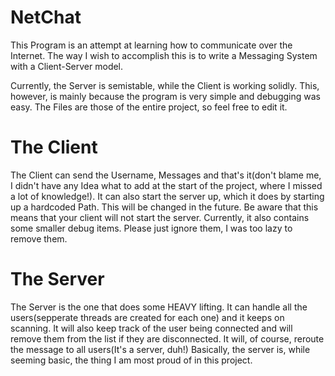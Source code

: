 # NetChat
This Program is an attempt at learning how to communicate over the Internet. The way I wish to accomplish this is to write a Messaging System with a Client-Server model.

Currently, the Server is semistable, while the Client is working solidly. This, however, is mainly because the program is very simple and debugging was easy.
The Files are those of the entire project, so feel free to edit it.

# The Client
The Client can send the Username, Messages and that's it(don't blame me, I didn't have any Idea what to add at the start of the project, where I missed a lot of knowledge!).
It can also start the server up, which it does by starting up a hardcoded Path. This will be changed in the future. Be aware that this means that your client will not start the server.
Currently, it also contains some smaller debug items. Please just ignore them, I was too lazy to remove them.

# The Server
The Server is the one that does some HEAVY lifting. It can handle all the users(sepperate threads are created for each one) and it keeps on scanning.
It will also keep track of the user being connected and will remove them from the list if they are disconnected.
It will, of course, reroute the message to all users(It's a server, duh!)
Basically, the server is, while seeming basic, the thing I am most proud of in this project.
